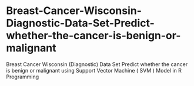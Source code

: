 # Breast-Cancer-Wisconsin-Diagnostic-Data-Set-Predict-whether-the-cancer-is-benign-or-malignant
Breast Cancer Wisconsin (Diagnostic) Data Set Predict whether the cancer is benign or malignant using Support Vector Machine ( SVM ) Model in R Programming 
